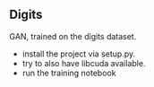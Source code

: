 ## Digits

GAN, trained on the digits dataset.

- install the project via setup.py.
- try to also have libcuda available.
- run the training notebook
